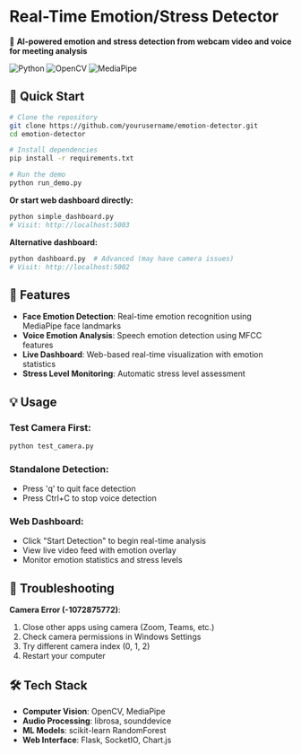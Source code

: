 # Real-Time Emotion/Stress Detector

🎯 **AI-powered emotion and stress detection from webcam video and voice for meeting analysis**

![Python](https://img.shields.io/badge/python-v3.8+-blue.svg)
![OpenCV](https://img.shields.io/badge/OpenCV-4.x-green.svg)
![MediaPipe](https://img.shields.io/badge/MediaPipe-latest-orange.svg)

## 🚀 Quick Start

```bash
# Clone the repository
git clone https://github.com/yourusername/emotion-detector.git
cd emotion-detector

# Install dependencies
pip install -r requirements.txt

# Run the demo
python run_demo.py
```

**Or start web dashboard directly:**
```bash
python simple_dashboard.py
# Visit: http://localhost:5003
```

**Alternative dashboard:**
```bash
python dashboard.py  # Advanced (may have camera issues)
# Visit: http://localhost:5002
```

## 🎯 Features

- **Face Emotion Detection**: Real-time emotion recognition using MediaPipe face landmarks
- **Voice Emotion Analysis**: Speech emotion detection using MFCC features
- **Live Dashboard**: Web-based real-time visualization with emotion statistics
- **Stress Level Monitoring**: Automatic stress level assessment

## 💡 Usage

### Test Camera First:
```bash
python test_camera.py
```

### Standalone Detection:
- Press 'q' to quit face detection
- Press Ctrl+C to stop voice detection

### Web Dashboard:
- Click "Start Detection" to begin real-time analysis
- View live video feed with emotion overlay
- Monitor emotion statistics and stress levels

## 🔧 Troubleshooting

**Camera Error (-1072875772)**:
1. Close other apps using camera (Zoom, Teams, etc.)
2. Check camera permissions in Windows Settings
3. Try different camera index (0, 1, 2)
4. Restart your computer

## 🛠️ Tech Stack

- **Computer Vision**: OpenCV, MediaPipe
- **Audio Processing**: librosa, sounddevice
- **ML Models**: scikit-learn RandomForest
- **Web Interface**: Flask, SocketIO, Chart.js